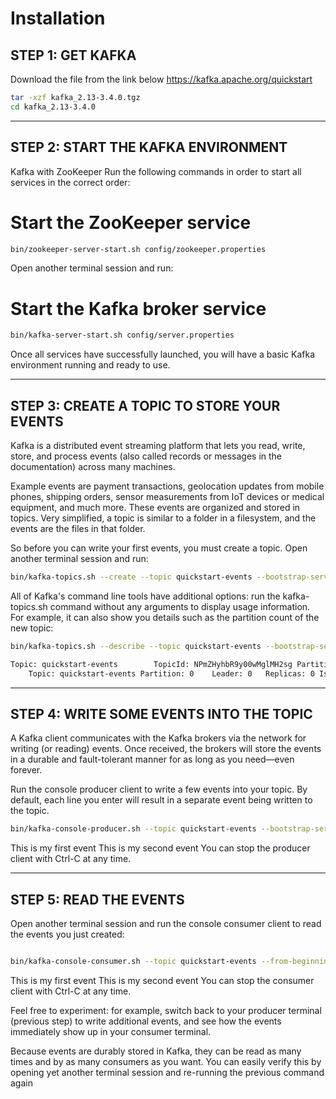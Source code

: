 # Installation 
## STEP 1: GET KAFKA  

Download the file from the link below
https://kafka.apache.org/quickstart

``` bash
tar -xzf kafka_2.13-3.4.0.tgz
cd kafka_2.13-3.4.0
```
______________________________
## STEP 2: START THE KAFKA ENVIRONMENT  

Kafka with ZooKeeper
Run the following commands in order to start all services in the correct order:

# Start the ZooKeeper service
``` bash
bin/zookeeper-server-start.sh config/zookeeper.properties
```
Open another terminal session and run:

# Start the Kafka broker service
``` bash
bin/kafka-server-start.sh config/server.properties
```

Once all services have successfully launched, you will have a basic Kafka environment running and ready to use.
_____________________________
## STEP 3: CREATE A TOPIC TO STORE YOUR EVENTS  

Kafka is a distributed event streaming platform that lets you read, write, store, and process events (also called records or messages in the documentation) across many machines.

Example events are payment transactions, geolocation updates from mobile phones, shipping orders, sensor measurements from IoT devices or medical equipment, and much more. These events are organized and stored in topics. Very simplified, a topic is similar to a folder in a filesystem, and the events are the files in that folder.

So before you can write your first events, you must create a topic. Open another terminal session and run:

``` bash
bin/kafka-topics.sh --create --topic quickstart-events --bootstrap-server localhost:9092
```

All of Kafka's command line tools have additional options: run the kafka-topics.sh command without any arguments to display usage information. For example, it can also show you details such as the partition count of the new topic:

```bash
bin/kafka-topics.sh --describe --topic quickstart-events --bootstrap-server localhost:9092

Topic: quickstart-events        TopicId: NPmZHyhbR9y00wMglMH2sg PartitionCount: 1       ReplicationFactor: 1	Configs:
    Topic: quickstart-events Partition: 0    Leader: 0   Replicas: 0 Isr: 0
```
____________________________________

## STEP 4: WRITE SOME EVENTS INTO THE TOPIC
A Kafka client communicates with the Kafka brokers via the network for writing (or reading) events. Once received, the brokers will store the events in a durable and fault-tolerant manner for as long as you need—even forever.

Run the console producer client to write a few events into your topic. By default, each line you enter will result in a separate event being written to the topic.

``` bash
bin/kafka-console-producer.sh --topic quickstart-events --bootstrap-server localhost:9092
```

This is my first event
This is my second event
You can stop the producer client with Ctrl-C at any time.
_______________________________________________
## STEP 5: READ THE EVENTS
Open another terminal session and run the console consumer client to read the events you just created:

```bash

bin/kafka-console-consumer.sh --topic quickstart-events --from-beginning --bootstrap-server localhost:9092

```
This is my first event
This is my second event
You can stop the consumer client with Ctrl-C at any time.

Feel free to experiment: for example, switch back to your producer terminal (previous step) to write additional events, and see how the events immediately show up in your consumer terminal.

Because events are durably stored in Kafka, they can be read as many times and by as many consumers as you want. You can easily verify this by opening yet another terminal session and re-running the previous command again
